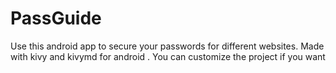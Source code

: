 # PassGuide
Use this android app to secure your passwords for different websites. Made with kivy and kivymd for android . You can customize the project if you want
